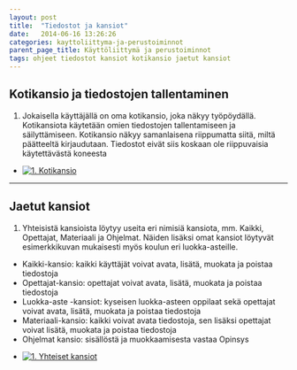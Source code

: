 ```yaml
---
layout: post
title:  "Tiedostot ja kansiot"
date:   2014-06-16 13:26:26
categories: kayttoliittyma-ja-perustoiminnot
parent_page_title: Käyttöliittymä ja perustoiminnot
tags: ohjeet tiedostot kansiot kotikansio jaetut kansiot
---
```

<div class="pure-u-11-24">

<h2>Kotikansio ja tiedostojen tallentaminen</h2>

<ol>
  <li>
    Jokaisella käyttäjällä on oma kotikansio, joka näkyy työpöydällä. Kotikansiota käytetään omien tiedostojen tallentamiseen ja säilyttämiseen. Kotikansio näkyy samanlaisena riippumatta siitä, miltä päätteeltä kirjaudutaan. Tiedostot eivät siis koskaan ole riippuvaisia käytettävästä koneesta
  </li>
</ol>


</div>

<div class="pure-u-11-24 images">
<ul>
  <li>
    <a href="{{ site.baseurl }}/assets/images/kotikansio.png" title="1. Kotikansio" class="swipebox">
      <img src="{{ site.baseurl }}/assets/images/kotikansio-small.png" alt="1. Kotikansio">
    </a>
  </li>
</ul>
</div>

---

<div class="pure-u-11-24">

<h2>Jaetut kansiot</h2>

<ol>
  <li>
    Yhteisistä kansioista löytyy useita eri nimisiä kansiota, mm. Kaikki, Opettajat, Materiaali ja Ohjelmat. Näiden lisäksi omat kansiot löytyvät esimerkkikuvan mukaisesti myös koulun eri luokka-asteille.
  </li>
</ol>

<ul>
  <li>Kaikki-kansio: kaikki käyttäjät voivat avata, lisätä, muokata ja poistaa tiedostoja</li>
  <li>Opettajat-kansio: opettajat voivat avata, lisätä, muokata ja poistaa tiedostoja</li>
  <li>Luokka-aste -kansiot: kyseisen luokka-asteen oppilaat sekä opettajat voivat avata, lisätä, muokata ja poistaa tiedostoja</li>
  <li>Materiaali-kansio: kaikki voivat avata tiedostoja, sen lisäksi opettajat voivat lisätä, muokata ja poistaa tiedostoja</li>
  <li>Ohjelmat kansio: sisällöstä ja muokkaamisesta vastaa Opinsys</li>
</ul>

</div>
<div class="pure-u-11-24 images">
<ul>
  <li>
    <a href="{{ site.baseurl }}/assets/images/yhteiset-kansiot.png" title="1. Yhteiset kansiot" class="swipebox">
      <img src="{{ site.baseurl }}/assets/images/yhteiset-kansiot-small.png" alt="1. Yhteiset kansiot">
    </a>
  </li>
</ul>
</div>